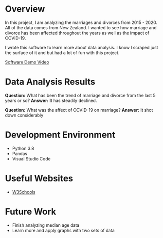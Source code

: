 # Overview



In this project, I am analyzing the marriages and divorces from 2015 - 2020. All of the data comes from 
New Zealand. I wanted to see how marriage and divorce has been affected throughout the years as well as 
the impact of COVID-19. 

I wrote this software to learn more about data analysis. I know I scraped just the surface of it and but had
a lot of fun with this project. 


[Software Demo Video](https://www.youtube.com/watch?v=6U1KGDBrgbk)

# Data Analysis Results

<strong>Question:</strong> What has been the trend of marriage and divorce from the last 5 years or so?
<strong>Answer:</strong> It has steadily declined. 


<strong>Question:</strong> What was the affect of COVID-19 on marriage?
<strong>Answer:</strong> It shot down considerably

# Development Environment

* Python 3.8
* Pandas
* Visual Studio Code



# Useful Websites

* [W3Schools](https://www.w3schools.com/)

# Future Work

* Finish analyzing median age data
* Learn more and apply graphs with two sets of data